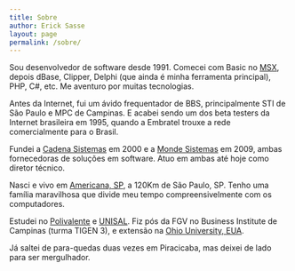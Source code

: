 ```yaml
---
title: Sobre
author: Erick Sasse
layout: page
permalink: /sobre/
---
```

Sou desenvolvedor de software desde 1991. Comecei com Basic no [MSX][2], depois dBase, Clipper, Delphi (que ainda é minha ferramenta principal), PHP, C#, etc. Me aventuro por muitas tecnologias.

Antes da Internet, fui um ávido frequentador de BBS, principalmente STI de São Paulo e MPC de Campinas. E acabei sendo um dos beta testers da Internet brasileira em 1995, quando a Embratel trouxe a rede comercialmente para o Brasil.

Fundei a [Cadena Sistemas][3] em 2000 e a [Monde Sistemas][9] em 2009, ambas fornecedoras de soluções em software. Atuo em ambas até hoje como diretor técnico.

Nasci e vivo em [Americana, SP][4], a 120Km de São Paulo, SP. Tenho uma família maravilhosa que divide meu tempo compreensivelmente com os computadores.

Estudei no [Polivalente][5] e [UNISAL][6]. Fiz pós da FGV no Business Institute de Campinas (turma TIGEN 3), e extensão na [Ohio University, EUA][7].

Já saltei de para-quedas duas vezes em Piracicaba, mas deixei de lado para ser mergulhador.

 [2]: /wp-content/uploads/2005/02/expertplus_fev90.jpg
 [3]: http://www.cadena.com.br
 [4]: http://www.americana.sp.gov.br
 [5]: http://www.etepa.com.br
 [6]: http://www.unisal.br
 [7]: http://www.ohio.edu
 [9]: http://www.monde.com.br
